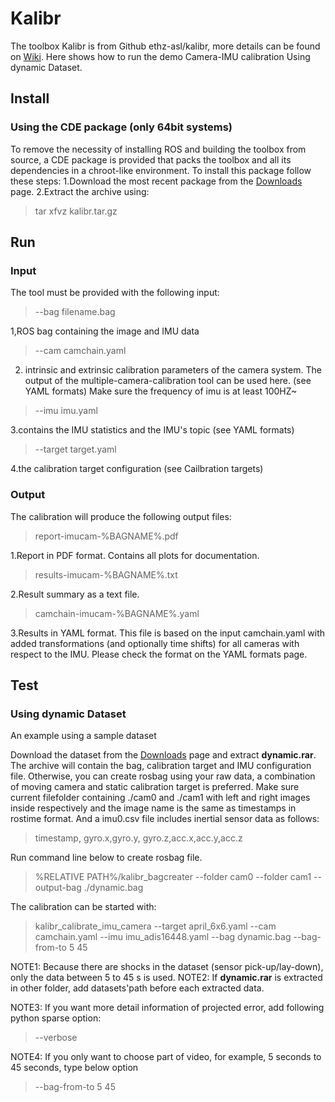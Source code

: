 # Kalibr


The toolbox Kalibr is from Github ethz-asl/kalibr, more details can be found on [Wiki](https://github.com/ethz-asl/kalibr/wiki). Here shows how to run the demo Camera-IMU calibration Using dynamic Dataset.


 
## Install
### Using the CDE package (only 64bit systems)

To remove the necessity of installing ROS and building the toolbox from source, a CDE package is provided that packs the toolbox and all its dependencies in a chroot-like environment. To install this package follow these steps:
1.Download the most recent package from the [Downloads](https://github.com/ethz-asl/kalibr/wiki/downloads) page.
2.Extract the archive using:
> tar xfvz kalibr.tar.gz

##  Run
###  Input
The tool must be provided with the following input:
>--bag filename.bag

1,ROS bag containing the image and IMU data
>--cam camchain.yaml

2. intrinsic and extrinsic calibration parameters of the camera system. The output of the multiple-camera-calibration tool can be used here. (see YAML formats) Make sure the frequency of imu is at least 100HZ~
    
>--imu imu.yaml

3.contains the IMU statistics and the IMU's topic (see YAML formats)
> --target target.yaml
    
4.the calibration target configuration (see Cailbration targets)
###  Output
The calibration will produce the following output files:

>report-imucam-%BAGNAME%.pdf

1.Report in PDF format. Contains all plots for documentation.
> results-imucam-%BAGNAME%.txt

 2.Result summary as a text file.
>camchain-imucam-%BAGNAME%.yaml

3.Results in YAML format. This file is based on the input camchain.yaml with added transformations (and optionally time shifts) for all cameras with respect to the IMU. Please check the format on the YAML formats page.

## Test
### Using dynamic Dataset
An example using a sample dataset

Download the dataset from the  [Downloads](https://github.com/ethz-asl/kalibr/wiki/downloads) page and extract **dynamic.rar**. The archive will contain the bag, calibration target and IMU configuration file.
Otherwise, you can create rosbag using your raw data, a combination of moving camera and static calibration target is preferred. Make sure current filefolder containing ./cam0 and ./cam1 with left and right images inside respectively and the image name is the same as timestamps in rostime format. And a imu0.csv file includes inertial sensor data as follows:

>timestamp, gyro.x,gyro.y, gyro.z,acc.x,acc.y,acc.z

Run command line below to create rosbag file.

>%RELATIVE PATH%/kalibr_bagcreater --folder cam0 --folder cam1 --output-bag ./dynamic.bag

The calibration can be started with:

>kalibr_calibrate_imu_camera --target april_6x6.yaml --cam camchain.yaml --imu imu_adis16448.yaml --bag dynamic.bag --bag-from-to 5 45

NOTE1: Because there are shocks in the dataset (sensor pick-up/lay-down), only the data between 5 to 45 s is used.
NOTE2: If **dynamic.rar** is extracted in other folder, add datasets'path before each extracted data.

NOTE3: If you want more detail information of projected error, add following python sparse option:

>--verbose

NOTE4: If you only want to choose part of video, for example, 5 seconds to 45 seconds, type below option

>--bag-from-to 5 45
 


 